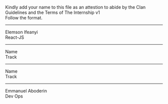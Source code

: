 Kindly add your name to this file as an attestion to abide by the Clan Guidelines and the Terms of The Internship v1
<br/> Follow the format.<br/>

---

Elemson Ifeanyi <br/>
React-JS

---

Name <br/>
Track

---

Name <br/>
Track

---

Emmanuel Aboderin </br>
Dev Ops
